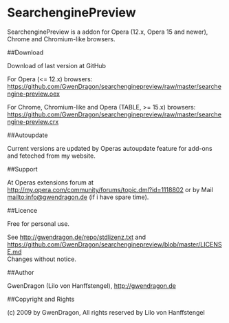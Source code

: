 SearchenginePreview
===================

SearchenginePreview is a addon for Opera (12.x, Opera 15 and newer), Chrome and Chromium-like browsers.

##Download

Download of last version at GitHub

For Opera (<= 12.x) browsers:   
<https://github.com/GwenDragon/searchenginepreview/raw/master/searchengine-preview.oex>  

For Chrome, Chromium-like and Opera (TABLE, >= 15.x) browsers:  
<https://github.com/GwenDragon/searchenginepreview/raw/master/searchengine-preview.crx>

##Autoupdate

Current versions are updated by Operas autoupdate feature for add-ons and feteched from my website.

##Support

At Operas extensions forum at <http://my.opera.com/community/forums/topic.dml?id=1118802> or by Mail <mailto:info@gwendragon.de> (if i have spare time).

##Licence

Free for personal use.

See <http://gwendragon.de/repo/stdlizenz.txt> and <https://github.com/GwenDragon/searchenginepreview/blob/master/LICENSE.md>  
Changes without notice.

##Author

GwenDragon (Lilo von Hanffstengel), <http://gwendragon.de>

##Copyright and Rights

(c) 2009 by GwenDragon, All rights reserved by Lilo von Hanffstengel

